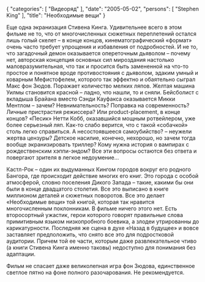 {
   "categories": [
      "Видеоряд"
   ],
   "date": "2005-05-02",
   "persons": [
      "Stephen King"
   ],
   "title": "Необходимые вещи"
}

Еще одна экранизация Стивена Кинга. Удивительнее всего в этом фильме не то, что от многочисленных сюжетных переплетений остался лишь голый скелет – в конце концов, кинематографический «формат» очень часто требует упрощения и избавления от подробностей. И не то, что загадочный демон оказывается опереточным дьяволом – почему нет, авторская концепция основных сил мироздания настолько маловразумительная, что так и просится быть замененной на что-то простое и понятное вроде противостояния с дьяволом, эдаким умный и коварным Мефистофелем, которого так эффектно и обаятельно сыграл Макс фон Зюдов. Поражает количество мелких ляпов. Желтая машина Уилмы становится красной – ладно, что нашли, то и сняли. Бейсболист с вкладыша Брайана вместо Сэнди Кауфакса оказывается Микки Ментлом – зачем? Невнимательность? Поправка на современность? Личные пристрастия режиссера? Или product-placement, в конце концов? «Песик» Нетти Кобб, оказавшийся мощным ротвейлером, уже более серьезный ляп. Как-то слабо верится, что с такой «собачкой» столь легко справиться. А несостоявшееся самоубийство? – неужели жертва цензуры? Детское насилие, конечно, нехорошо, но зачем тогда вообще экранизировать триллер? Кому нужна история о вампирах с рождественским хэппи-эндом? Все эти вопросы остаются без ответа и повергают зрителя в легкое недоумение…

Кастл-Рок – один их выдуманных Кингом городов вокруг его родного Бангора, где происходит действие многих его книг. Это города с особой атмосферой, словно поселения Дикого Запада – такие, какими бы они были в конце двадцатого столетия. Все это выписано в книге миллионом деталей и сюжетных поворотов. Все это делает «Необходимые вещи» той книгой, которая так нравится многочисленным поклонникам. В фильме ничего этого нет. Есть второсортный ужастик, герои которого говорят правильные слова примитивным языком низкопробного боевика, а злодеи утрированны до карикатурности. Последняя же сцена в духе «Назад в будущее» и вовсе заставляет предположить, что снято все это для подростковой аудитории. Причем той ее части, которым даже развлекательное чтиво (а книги Стивена Кинга именно таковы) недоступно для понимания без адаптации.

Фильм не спасает даже великолепная игра фон Зюдова, единственное светлое пятно на фоне полного разочарования. Не рекомендуется.
